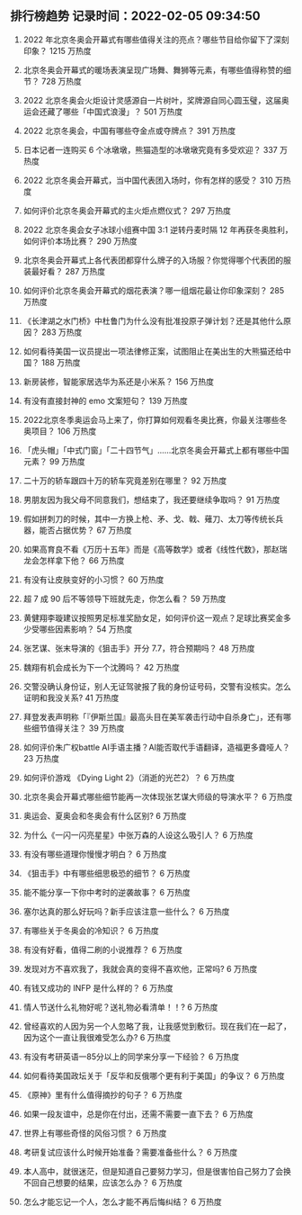 
## 排行榜趋势 记录时间：2022-02-05 09:34:50
  
  1. 2022 年北京冬奥会开幕式有哪些值得关注的亮点？哪些节目给你留下了深刻印象？ 1215 万热度
    
  2. 北京冬奥会开幕式的暖场表演呈现广场舞、舞狮等元素，有哪些值得称赞的细节？ 728 万热度
    
  3. 2022 北京冬奥会火炬设计灵感源自一片树叶，奖牌源自同心圆玉璧，这届奥运会还藏了哪些「中国式浪漫」？ 501 万热度
    
  4. 2022 北京冬奥会，中国有哪些夺金点或夺牌点？ 391 万热度
    
  5. 日本记者一连购买 6 个冰墩墩，熊猫造型的冰墩墩究竟有多受欢迎？ 337 万热度
    
  6. 2022 北京冬奥会开幕式，当中国代表团入场时，你有怎样的感受？ 310 万热度
    
  7. 如何评价北京冬奥会开幕式的主火炬点燃仪式？ 297 万热度
    
  8. 2022 北京冬奥会女子冰球小组赛中国 3:1 逆转丹麦时隔 12 年再获冬奥胜利，如何评价本场比赛？ 290 万热度
    
  9. 北京冬奥会开幕式上各代表团都穿什么牌子的入场服？你觉得哪个代表团的服装最好看？ 287 万热度
    
  10. 如何评价北京冬奥会开幕式的烟花表演？哪一组烟花最让你印象深刻？ 285 万热度
    
  11. 《长津湖之水门桥》中杜鲁门为什么没有批准投原子弹计划？还是其他什么原因？ 283 万热度
    
  12. 如何看待美国一议员提出一项法律修正案，试图阻止在美出生的大熊猫还给中国？ 188 万热度
    
  13. 新房装修，智能家居选华为系还是小米系？ 156 万热度
    
  14. 有没有直接封神的 emo 文案短句？ 139 万热度
    
  15. 2022北京冬季奥运会马上来了，你打算如何观看冬奥比赛，你最关注哪些冬奥项目？ 106 万热度
    
  16. 「虎头帽」「中式门窗」「二十四节气」……北京冬奥会开幕式上都有哪些中国元素？ 99 万热度
    
  17. 二十万的轿车跟四十万的轿车究竟差别在哪里？ 92 万热度
    
  18. 男朋友因为我父母不同意我们，想结束了，我还要继续争取吗？ 91 万热度
    
  19. 假如拼刺刀的时候，其中一方换上枪、矛、戈、戟、薙刀、太刀等传统长兵器，能否占据优势？ 67 万热度
    
  20. 如果高育良不看《万历十五年》而是《高等数学》或者《线性代数》，那赵瑞龙会怎样拿下他？ 66 万热度
    
  21. 有没有让皮肤变好的小习惯？ 60 万热度
    
  22. 超 7 成 90 后不等领导下班就先走，你怎么看？ 59 万热度
    
  23. 黄健翔李璇建议按照男足标准奖励女足，如何评价这一观点？足球比赛奖金多少受哪些因素影响？ 54 万热度
    
  24. 张艺谋、张末导演的《狙击手》开分 7.7，符合预期吗？ 48 万热度
    
  25. 魏翔有机会成长为下一个沈腾吗？ 42 万热度
    
  26. 交警没确认身份证，别人无证驾驶报了我的身份证号码，交警有没核实。怎么证明和我没关系? 41 万热度
    
  27. 拜登发表声明称「『伊斯兰国』最高头目在美军袭击行动中自杀身亡」，还有哪些细节值得关注？ 39 万热度
    
  28. 如何评价朱广权battle AI手语主播？AI能否取代手语翻译，造福更多聋哑人？ 23 万热度
    
  29. 如何评价游戏 《Dying Light 2》（消逝的光芒2）？ 6 万热度
    
  30. 北京冬奥会开幕式哪些细节能再一次体现张艺谋大师级的导演水平？ 6 万热度
    
  31. 奥运会、夏奥会和冬奥会有什么区别? 6 万热度
    
  32. 为什么《一闪一闪亮星星》中张万森的人设这么吸引人？ 6 万热度
    
  33. 有没有哪些道理你慢慢才明白？ 6 万热度
    
  34. 《狙击手》中有哪些细思极恐的细节？ 6 万热度
    
  35. 能不能分享一下你中考时的逆袭故事？ 6 万热度
    
  36. 塞尔达真的那么好玩吗？新手应该注意一些什么？ 6 万热度
    
  37. 有哪些关于冬奥会的冷知识？ 6 万热度
    
  38. 有没有好看，值得二刷的小说推荐？ 6 万热度
    
  39. 发现对方不喜欢我了，我就会真的变得不喜欢他，正常吗? 6 万热度
    
  40. 有钱又成功的 INFP 是什么样的？ 6 万热度
    
  41. 情人节送什么礼物好呢？送礼物必看清单！！? 6 万热度
    
  42. 曾经喜欢的人因为另一个人忽略了我，让我感觉到敷衍。现在我们在一起了，因为这个一直让我很难受怎么办? 6 万热度
    
  43. 有没有考研英语一85分以上的同学来分享一下经验？ 6 万热度
    
  44. 如何看待美国政坛关于「反华和反俄哪个更有利于美国」的争议？ 6 万热度
    
  45. 《原神》里有什么值得摘抄的句子？ 6 万热度
    
  46. 如果一段友谊中，总是你在付出，还需不需要一直下去？ 6 万热度
    
  47. 世界上有哪些奇怪的风俗习惯？ 6 万热度
    
  48. 考研复试应该什么时候开始准备？需要准备些什么？ 6 万热度
    
  49. 本人高中，就很迷茫，但是知道自己要努力学习，但是很害怕自己努力了会换不回自己想要的结果，应该怎么办？ 6 万热度
    
  50. 怎么才能忘记一个人，怎么才能不再后悔纠结？ 6 万热度
    